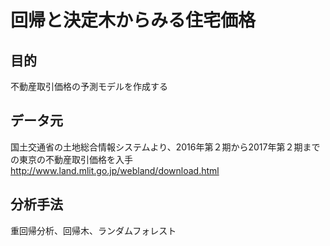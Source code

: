 # 回帰と決定木からみる住宅価格

## 目的
不動産取引価格の予測モデルを作成する

## データ元
国土交通省の土地総合情報システムより、2016年第２期から2017年第２期までの東京の不動産取引価格を入手
<http://www.land.mlit.go.jp/webland/download.html>

## 分析手法
重回帰分析、回帰木、ランダムフォレスト
